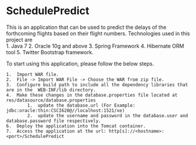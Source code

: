 # SchedulePredict

This is an application that can be used to predict the delays of the forthcoming flights based on their flight numbers.
Technologies used in this project are <br/>
	1.  Java 7
	2.  Oracle 10g and above
	3.	Spring Framework
	4.	Hibernate ORM tool
	5.	Twitter Bootstrap framework.
	

To start using this application, please follow the below steps.

	1.  Import WAR file.
	2.  File -> Import WAR File -> Choose the WAR from zip file.
	3.	Configure build path to include all the dependency libraries that are in the  WEB-INF/lib directory.
	4.	Make these changes in the database.properties file located at res/datasource/database.properties
			1.	update the database.url (For Example: jdbc:oracle:thin:CSCI620@//localhost:1521/xe)
			2.	update the username and password in the database.user and database.password file respectively.
	6.	Deploy the application into the Tomcat container.
	7.  Access the application at the url: http[s]://<hostname>:<port>/SchedulePredict
